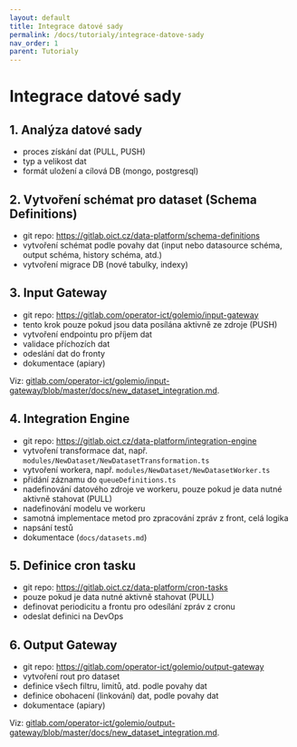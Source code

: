 ```yaml
---
layout: default
title: Integrace datové sady
permalink: /docs/tutorialy/integrace-datove-sady
nav_order: 1
parent: Tutorialy
---
```


# Integrace datové sady

## 1. Analýza datové sady
- proces získání dat (PULL, PUSH)
- typ a velikost dat
- formát uložení a cílová DB (mongo, postgresql)

## 2. Vytvoření schémat pro dataset (Schema Definitions)
- git repo: https://gitlab.oict.cz/data-platform/schema-definitions
- vytvoření schémat podle povahy dat (input nebo datasource schéma, output schéma, history schéma, atd.)
- vytvoření migrace DB (nové tabulky, indexy)

## 3. Input Gateway
- git repo: https://gitlab.com/operator-ict/golemio/input-gateway
- tento krok pouze pokud jsou data posílána aktivně ze zdroje (PUSH)
- vytvoření endpointu pro příjem dat
- validace příchozích dat
- odeslání dat do fronty
- dokumentace (apiary)

Viz: [gitlab.com/operator-ict/golemio/input-gateway/blob/master/docs/new_dataset_integration.md](//gitlab.com/operator-ict/golemio/input-gateway/blob/master/docs/new_dataset_integration.md).

## 4. Integration Engine
- git repo: https://gitlab.oict.cz/data-platform/integration-engine
- vytvoření transformace dat, např. `modules/NewDataset/NewDatasetTransformation.ts`
- vytvoření workera, např. `modules/NewDataset/NewDatasetWorker.ts`
- přidání záznamu do `queueDefinitions.ts`
- nadefinování datového zdroje ve workeru, pouze pokud je data nutné aktivně stahovat (PULL)
- nadefinování modelu ve workeru
- samotná implementace metod pro zpracování zpráv z front, celá logika
- napsání testů
- dokumentace (`docs/datasets.md`)

## 5. Definice cron tasku
- git repo: https://gitlab.oict.cz/data-platform/cron-tasks
- pouze pokud je data nutné aktivně stahovat (PULL)
- definovat periodicitu a frontu pro odesílání zpráv z cronu
- odeslat definici na DevOps

## 6. Output Gateway
- git repo: https://gitlab.com/operator-ict/golemio/output-gateway
- vytvoření rout pro dataset
- definice všech filtru, limitů, atd. podle povahy dat
- definice obohacení (linkování) dat, podle povahy dat
- dokumentace (apiary)

Viz: [gitlab.com/operator-ict/golemio/output-gateway/blob/master/docs/new_dataset_integration.md](//gitlab.com/operator-ict/golemio/output-gateway/blob/master/docs/new_dataset_integration.md).